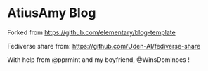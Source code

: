 # AtiusAmy Blog

Forked from https://github.com/elementary/blog-template 

Fediverse share from: https://github.com/Uden-AI/fediverse-share

With help from @pprmint and my boyfriend, @WinsDominoes !
